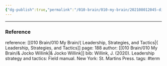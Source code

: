 ```yaml
---
{"dg-publish":true,"permalink":"/010-brain/010-my-brain/202108012045-digging-in/","created":"2021-08-01T20:45:15.000-04:00","updated":"2025-03-21T11:21:33.245-04:00"}
---
```



---

### Reference
reference: [[010 Brain/010 My Brain/{ Leadership, Strategies, and Tactics\|{ Leadership, Strategies, and Tactics]]
page: 188
author: [[010 Brain/010 My Brain/& Jocko Willink\|& Jocko Willink]]
bib: Willink, J. (2020). Leadership strategy and tactics: Field manual. New York: St. Martins Press.
tags: #term 